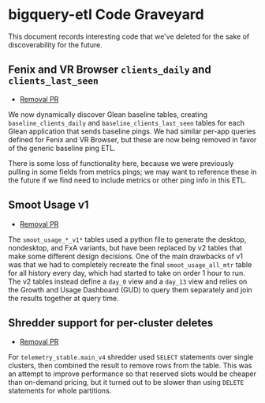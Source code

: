 # bigquery-etl Code Graveyard

This document records interesting code that we've deleted for the sake of discoverability for the future.

## Fenix and VR Browser `clients_daily` and `clients_last_seen`

- [Removal PR](https://github.com/mozilla/bigquery-etl/pull/895)

We now dynamically discover Glean baseline tables, creating `baseline_clients_daily`
and `baseline_clients_last_seen` tables for each Glean application that sends
baseline pings. We had similar per-app queries defined for Fenix and VR Browser,
but these are now being removed in favor of the generic baseline ping ETL.

There is some loss of functionality here, because we were previously
pulling in some fields from metrics pings; we may want to reference these in
the future if we find need to include metrics or other ping info in this ETL.

## Smoot Usage v1

- [Removal PR](https://github.com/mozilla/bigquery-etl/pull/460)

The `smoot_usage_*_v1*` tables used a python file to generate the desktop,
nondesktop, and FxA variants, but have been replaced by v2 tables that make
some different design decisions. One of the main drawbacks of v1 was that
we had to completely recreate the final `smoot_usage_all_mtr` table for all
history every day, which had started to take on order 1 hour to run. The
v2 tables instead define a `day_0` view and a `day_13` view and relies on
the Growth and Usage Dashboard (GUD) to query them separately and join the
results together at query time.

## Shredder support for per-cluster deletes

- [Removal PR](https://github.com/mozilla/bigquery-etl/pull/733)

For `telemetry_stable.main_v4` shredder used `SELECT` statements over single
clusters, then combined the result to remove rows from the table. This was an
attempt to improve performance so that reserved slots would be cheaper than
on-demand pricing, but it turned out to be slower than using `DELETE`
statements for whole partitions.
